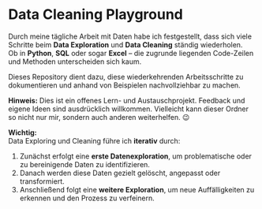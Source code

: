 # Data Cleaning Playground

Durch meine tägliche Arbeit mit Daten habe ich festgestellt, dass sich viele Schritte beim **Data Exploration** und **Data Cleaning** ständig wiederholen.  
Ob in **Python**, **SQL** oder sogar **Excel** – die zugrunde liegenden Code-Zeilen und Methoden unterscheiden sich kaum.

Dieses Repository dient dazu, diese wiederkehrenden Arbeitsschritte zu dokumentieren und anhand von Beispielen nachvollziehbar zu machen.


**Hinweis:** Dies ist ein offenes Lern- und Austauschprojekt. Feedback und eigene Ideen sind ausdrücklich willkommen. Vielleicht kann dieser Ordner so nicht nur mir, sondern auch anderen weiterhelfen. 😉

**Wichtig:**  
Data Exploring und Cleaning führe ich **iterativ** durch:  
1. Zunächst erfolgt eine **erste Datenexploration**, um problematische oder zu bereinigende Daten zu identifizieren.  
2. Danach werden diese Daten gezielt gelöscht, angepasst oder transformiert.  
3. Anschließend folgt eine **weitere Exploration**, um neue Auffälligkeiten zu erkennen und den Prozess zu verfeinern.  
